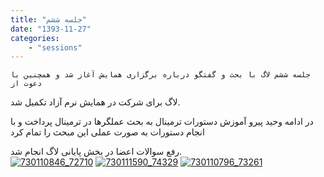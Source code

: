 ```yaml
---
title: "جلسه ششم"
date: "1393-11-27"
categories:
    - "sessions"
---
```

    جلسه ششم لاگ با بحث و گفتگو درباره برگزاری همایش آغاز شد و همچنین با دعوت از
لاگ برای شرکت در همایش نرم آزاد تکمیل شد.

در ادامه وحید پیرو آموزش دستورات ترمینال به بحث عملگرها در ترمینال پرداخت و با
انجام دستورات به صورت عملی این مبحث را تمام کرد

رفع سوالات اعضا در بخش پایانی لاگ انجام شد.  
[![730110846_72710](img/6a378866-fdbb-11e6-86dd-a088b4d860141488289206.4115298.jpg)](img/6a378866-fdbb-11e6-86dd-a088b4d860141488289206.4115298.jpg)
[![730111590_74329](img/6a378bf4-fdbb-11e6-86dd-a088b4d860141488289206.4115975.jpg)](img/6a378bf4-fdbb-11e6-86dd-a088b4d860141488289206.4115975.jpg)
[![730110796_73261](img/6a378e2e-fdbb-11e6-86dd-a088b4d860141488289206.411651.jpg)](img/6a378e2e-fdbb-11e6-86dd-a088b4d860141488289206.411651.jpg)


